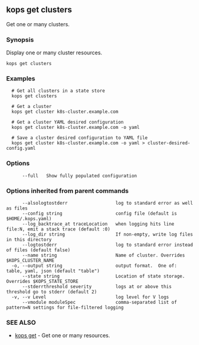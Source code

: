 
<!--- This file is automatically generated by make gen-cli-docs; changes should be made in the go CLI command code (under cmd/kops) -->

## kops get clusters

Get one or many clusters.

### Synopsis


Display one or many cluster resources.

```
kops get clusters
```

### Examples

```
  # Get all clusters in a state store
  kops get clusters
  
  # Get a cluster
  kops get cluster k8s-cluster.example.com
  
  # Get a cluster YAML desired configuration
  kops get cluster k8s-cluster.example.com -o yaml
  
  # Save a cluster desired configuration to YAML file
  kops get cluster k8s-cluster.example.com -o yaml > cluster-desired-config.yaml
```

### Options

```
      --full   Show fully populated configuration
```

### Options inherited from parent commands

```
      --alsologtostderr                  log to standard error as well as files
      --config string                    config file (default is $HOME/.kops.yaml)
      --log_backtrace_at traceLocation   when logging hits line file:N, emit a stack trace (default :0)
      --log_dir string                   If non-empty, write log files in this directory
      --logtostderr                      log to standard error instead of files (default false)
      --name string                      Name of cluster. Overrides $KOPS_CLUSTER_NAME
  -o, --output string                    output format.  One of: table, yaml, json (default "table")
      --state string                     Location of state storage. Overrides $KOPS_STATE_STORE
      --stderrthreshold severity         logs at or above this threshold go to stderr (default 2)
  -v, --v Level                          log level for V logs
      --vmodule moduleSpec               comma-separated list of pattern=N settings for file-filtered logging
```

### SEE ALSO
* [kops get](kops_get.md)	 - Get one or many resources.

